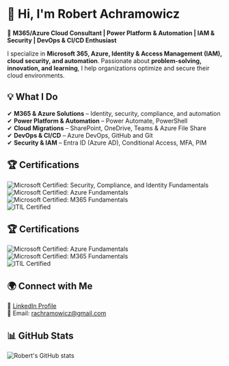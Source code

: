 
# 👋 Hi, I'm Robert Achramowicz  

🚀 **M365/Azure Cloud Consultant | Power Platform & Automation | IAM & Security | DevOps & CI/CD Enthusiast**  

I specialize in **Microsoft 365, Azure, Identity & Access Management (IAM), cloud security, and automation**. Passionate about **problem-solving, innovation, and learning**, I help organizations optimize and secure their cloud environments.

## 💡 What I Do  
✔ **M365 & Azure Solutions** – Identity, security, compliance, and automation  
✔ **Power Platform & Automation** – Power Automate, PowerShell  
✔ **Cloud Migrations** – SharePoint, OneDrive, Teams & Azure File Share  
✔ **DevOps & CI/CD** – Azure DevOps, GitHub and Git   
✔ **Security & IAM** – Entra ID (Azure AD), Conditional Access, MFA, PIM  

## 🏆 Certifications  
![Microsoft Certified: Security, Compliance, and Identity Fundamentals ](https://learn.microsoft.com/api/credentials/share/en-us/AchramowiczRobert-5771/E5349A5A35FB0A1?sharingId=D6828734B39ADE24) 
![Microsoft Certified: Azure Fundamentals](https://www.credly.com/badges/1b0eb8ba-6cf5-4b5e-851c-709efcdeabbc/public_url)  
![Microsoft Certified: M365 Fundamentals](https://learn.microsoft.com/api/credentials/share/en-us/AchramowiczRobert-5771/F038B62AD30699E7?sharingId=D6828734B39ADE24)  
![ITIL Certified]()  

## 🏆 Certifications  
![Microsoft Certified: Azure Fundamentals](https://img.shields.io/badge/AZ--900-Azure%20Fundamentals-blue)  
![Microsoft Certified: M365 Fundamentals](https://img.shields.io/badge/M365-Fundamentals-blue)  
![ITIL Certified](https://img.shields.io/badge/ITIL-Foundation-green)  


## 🌍 Connect with Me  
🔗 [LinkedIn Profile](https://www.linkedin.com/in/robertachramowicz)  
📧 Email: rachramowicz@gmail.com  

## 📊 GitHub Stats  
![Robert's GitHub stats](https://github-readme-stats.vercel.app/api?username=livepack&show_icons=true&theme=radical)
